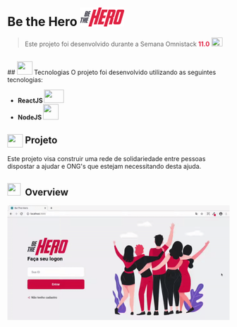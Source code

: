 # Be the Hero <img src="./front-end/src/assets/logo.svg" width="100" >
  
>Este projeto foi desenvolvido durante a Semana Omnistack <strong style="color:#E02343">11.0</strong> <img src="https://github.githubassets.com/images/icons/emoji/unicode/1f680.png" width="25" height="20">
<br>
## <img src="https://github.githubassets.com/images/icons/emoji/unicode/1f680.png" width="35" height="30"/>  Tecnologias
O projeto foi desenvolvido utilizando as seguintes tecnologias:
<ul style="list-style:">
    <strong><li>ReactJS  <img src="https://upload.wikimedia.org/wikipedia/commons/thumb/a/a7/React-icon.svg/1200px-React-icon.svg.png" width="45" height="30" /></li>
    <li>NodeJS  <img src="https://i0.wp.com/codigosimples.net/wp-content/uploads/2017/03/nodejs.png?fit=500%2C500&ssl=1" width="35" height="35"  style="padding-left:50"/></li></strong>
</ul>


## <img src="https://github.githubassets.com/images/icons/emoji/unicode/1f4bb.png" width="35" height="30" align="center"> Projeto
Este projeto visa construir uma rede de solidariedade entre pessoas dispostar a ajudar e ONG's que estejam necessitando desta ajuda. 
<br>
## <img src="https://github.githubassets.com/images/icons/emoji/octocat.png" width="30" height="28" style="margin-right: 10px"/>Overview
<img src="./front-end/src/assets/inicio.gif">


